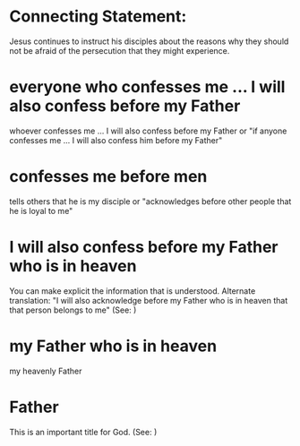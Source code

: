 
# Connecting Statement:
Jesus continues to instruct his disciples about the reasons why they should not be afraid of the persecution that they might experience.

# everyone who confesses me ... I will also confess before my Father
whoever confesses me ... I will also confess before my Father or "if anyone confesses me ... I will also confess him before my Father"

# confesses me before men
tells others that he is my disciple or "acknowledges before other people that he is loyal to me"

# I will also confess before my Father who is in heaven
You can make explicit the information that is understood. Alternate translation: "I will also acknowledge before my Father who is in heaven that that person belongs to me" (See: )

# my Father who is in heaven
my heavenly Father

# Father
This is an important title for God. (See: )